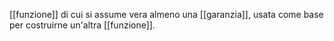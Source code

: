 [[funzione]] di cui si assume vera almeno una [[garanzia]], usata come base per costruirne un'altra [[funzione]].
